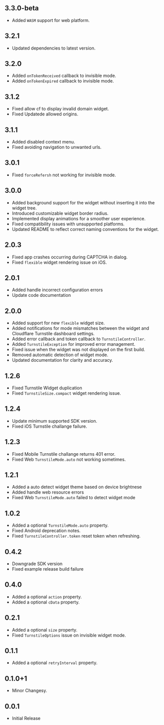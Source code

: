 ## 3.3.0-beta

* Added `WASM` support for web platform.

## 3.2.1

* Updated dependencies to latest version.


## 3.2.0

* Added `onTokenReceived` callback to invisible mode.
* Added `onTokenExpired` callback to invisible mode.

## 3.1.2

* Fixed allow cf to display invalid domain widget.
* Fixed Updatede allowed origins.

## 3.1.1

* Added disabled context menu.
* Fixed avoiding navigation to unwanted urls.

## 3.0.1

* Fixed `forceRefersh` not working for invisible mode.

## 3.0.0

* Added background support for the widget without inserting it into the widget tree.
* Introduced customizable widget border radius.
* Implemented display animations for a smoother user experience.
* Fixed compatibility issues with unsupported platforms.
* Updated README to reflect correct naming conventions for the widget.


## 2.0.3

* Fixed app crashes occurring during CAPTCHA in dialog.
* Fixed `flexible` widget rendering issue on iOS.

## 2.0.1

* Added handle incorrect configuration errors
* Update code documentation

## 2.0.0

* Added support for new `flexible` widget size.
* Added notifications for mode mismatches between the widget and Cloudflare Turnstile dashboard settings.
* Added error callback and token callback to `TurnstileController`.
* Added `TurnstileException` for improved error management.
* Fixed issue when the widget was not displayed on the first build.
* Removed automatic detection of widget mode.
* Updated documentation for clarity and accuracy.

## 1.2.6

* Fixed Turnstile Widget duplication
* Fixed `TurnstileSize.compact` widget rendering issue.

## 1.2.4

* Update minimum supported SDK version.
* Fixed iOS Turnstile challange failure.

## 1.2.3

* Fixed Mobile Turnstile challange returns 401 error.
* Fixed Web `TurnstileMode.auto` not working sometimes.

## 1.2.1

* Added a auto detect widget theme based on device brightnese
* Added handle web resource errors
* Fixed Web `TurnstileMode.auto` failed to detect widget mode

## 1.0.2

* Added a optional `TurnstileMode.auto` property.
* Fixed Android deprecation notes.
* Fixed `TurnstileController.token` reset token when refreshing.

## 0.4.2

* Downgrade SDK version
* Fixed example release build failure

## 0.4.0

* Added a optional `action` property.
* Added a optional `cData` property.

## 0.2.1

* Added a optional `size` property.
* Fixed `TurnstileOptions` issue on invisible widget mode.

## 0.1.1

* Added a optional `retryInterval` property.

## 0.1.0+1

* Minor Changesy.

## 0.0.1

* Initial Release
